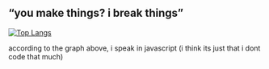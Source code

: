 ## “you make things? i break things”




[![Top Langs](https://github-readme-stats.vercel.app/api/top-langs/?username=jumpsushi&layout=donut)](https://github.com/JumpSushi)

according to the graph above, i speak in javascript 
(i think its just that i dont code that much)
